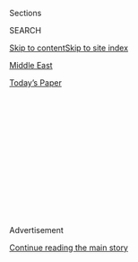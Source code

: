 <div id="app">

<div>

<div>

<div>

<div class="NYTAppHideMasthead css-1q2w90k e1suatyy0">

<div class="section css-ui9rw0 e1suatyy2">

<div class="css-eph4ug er09x8g0">

<div class="css-6n7j50">

</div>

<span class="css-1dv1kvn">Sections</span>

<div class="css-10488qs">

<span class="css-1dv1kvn">SEARCH</span>

</div>

[Skip to content](#site-content)[Skip to site index](#site-index)

</div>

<div id="masthead-section-label" class="css-1wr3we4 eaxe0e00">

[Middle
East](https://www.nytimes3xbfgragh.onion/section/world/middleeast)

</div>

<div class="css-10698na e1huz5gh0">

</div>

</div>

<div id="masthead-bar-one" class="section hasLinks css-15hmgas e1csuq9d3">

<div class="css-uqyvli e1csuq9d0">

</div>

<div class="css-1uqjmks e1csuq9d1">

</div>

<div class="css-9e9ivx">

[](https://myaccount.nytimes3xbfgragh.onion/auth/login?response_type=cookie&client_id=vi)

</div>

<div class="css-1bvtpon e1csuq9d2">

[Today’s
Paper](https://www.nytimes3xbfgragh.onion/section/todayspaper)

</div>

</div>

</div>

</div>

<div data-aria-hidden="false">

<div id="site-content" data-role="main">

<div>

<div class="css-1aor85t" style="opacity:0.000000001;z-index:-1;visibility:hidden">

<div class="css-1hqnpie">

<div class="css-epjblv">

<span class="css-17xtcya">[Middle
East](/section/world/middleeast)</span><span class="css-x15j1o">|</span><span class="css-fwqvlz">Aided
by Modern Ingenuity, a Taste of Ancient Judean
Dates</span>

</div>

<div class="css-k008qs">

<div class="css-1iwv8en">

<span class="css-18z7m18"></span>

<div>

</div>

</div>

<span class="css-1n6z4y">https://nyti.ms/3i7a1s8</span>

<div class="css-1705lsu">

<div class="css-4xjgmj">

<div class="css-4skfbu" data-role="toolbar" data-aria-label="Social Media Share buttons, Save button, and Comments Panel with current comment count" data-testid="share-tools">

  - 
  - 
  - 
  - 
    
    <div class="css-6n7j50">
    
    </div>

  - 

</div>

</div>

</div>

</div>

</div>

</div>

<div class="css-13pd83m">

</div>

<div id="top-wrapper" class="css-1sy8kpn">

<div id="top-slug" class="css-l9onyx">

Advertisement

</div>

[Continue reading the main
story](#after-top)

<div class="ad top-wrapper" style="text-align:center;height:100%;display:block;min-height:250px">

<div id="top" class="place-ad" data-position="top" data-size-key="top">

</div>

</div>

<div id="after-top">

</div>

</div>

<div>

<div id="sponsor-wrapper" class="css-1hyfx7x">

<div id="sponsor-slug" class="css-19vbshk">

Supported by

</div>

[Continue reading the main
story](#after-sponsor)

<div id="sponsor" class="ad sponsor-wrapper" style="text-align:center;height:100%;display:block">

</div>

<div id="after-sponsor">

</div>

</div>

<div class="css-186x18t">

Israel Dispatch

</div>

<div class="css-1vkm6nb ehdk2mb0">

# Aided by Modern Ingenuity, a Taste of Ancient Judean Dates

</div>

The harvest of the much-extolled but long-lost Judean dates was
something of a scientific miracle. The fruit sprouted from seeds 2,000
years old.

<div class="css-79elbk" data-testid="photoviewer-wrapper">

<div class="css-z3e15g" data-testid="photoviewer-wrapper-hidden">

</div>

<div class="css-1a48zt4 ehw59r15" data-testid="photoviewer-children">

![<span class="css-16f3y1r e13ogyst0" data-aria-hidden="true">These
dates sprouted from 2,000-year-old seeds retrieved from archaeological
sites in the Judean
wilderness.</span><span class="css-cnj6d5 e1z0qqy90" itemprop="copyrightHolder"><span class="css-1ly73wi e1tej78p0">Credit...</span><span><span>Dan
Balilty for The New York
Times</span></span></span>](https://static01.graylady3jvrrxbe.onion/images/2020/09/06/world/06israel-date-dispatch/merlin_176514033_28188a63-cc1a-4821-a4b9-18fb88a09191-articleLarge.jpg?quality=75&auto=webp&disable=upscale)

</div>

</div>

<div class="css-18e8msd">

<div class="css-vp77d3 epjyd6m0">

<div class="css-hus3qt ey68jwv0" data-aria-hidden="true">

[![Isabel
Kershner](https://static01.graylady3jvrrxbe.onion/images/2018/10/12/multimedia/author-isabel-kershner/author-isabel-kershner-thumbLarge.png
"Isabel Kershner")](https://www.nytimes3xbfgragh.onion/by/isabel-kershner)

</div>

<div class="css-1baulvz">

By [<span class="css-1baulvz last-byline" itemprop="name">Isabel
Kershner</span>](https://www.nytimes3xbfgragh.onion/by/isabel-kershner)

</div>

</div>

  - 
    
    <div class="css-ld3wwf e16638kd2">
    
    Sept. 7,
    2020
    
    </div>

  - 
    
    <div class="css-4xjgmj">
    
    <div class="css-d8bdto" data-role="toolbar" data-aria-label="Social Media Share buttons, Save button, and Comments Panel with current comment count" data-testid="share-tools">
    
      - 
      - 
      - 
      - 
        
        <div class="css-6n7j50">
        
        </div>
    
      - 
    
    </div>
    
    </div>

</div>

</div>

<div class="section meteredContent css-1r7ky0e" name="articleBody" itemprop="articleBody">

<div class="css-1fanzo5 StoryBodyCompanionColumn">

<div class="css-53u6y8">

KETURA, Israel — The plump, golden-brown dates hanging in a bunch just
above the sandy soil were finally ready to pick.

They had been slowly ripening in the desert heat for months. But the
young tree on which they grew had a much more ancient history —
sprouting from a 2,000-year-old seed retrieved from an archaeological
site in the Judean wilderness.

“They are beautiful\!” exclaimed Dr. Sarah Sallon with the elation of a
new mother, as each date, its skin slightly wrinkled, was plucked gently
off its stem at a sunbaked kibbutz in southern Israel.

They were tasty, too, with a fresh flavor that gave no hint of their
two-millenium incubation period. The honey-blonde, semi-dry flesh had a
fibrous, chewy texture and a subtle sweetness.

</div>

</div>

<div class="css-1fanzo5 StoryBodyCompanionColumn">

<div class="css-53u6y8">

These were the much-extolled but long-lost Judean dates, and the harvest
this month was hailed as a modern miracle of science.

Dr. Sallon, who researches natural medicine, had joined up
with<span class="css-8l6xbc evw5hdy0"> </span>Elaine Solowey, an expert
on arid agriculture, to find and germinate the ancient seeds. This
harvesting of the fruit, celebrated in a small ceremony earlier this
month at Kibbutz Ketura, was the culmination of their 15-year quest.

“In these troubled times of climate change, pollution and species dying
out at alarming rates, to bring something back to life from dormancy is
so symbolic,” Dr. Sallon said. “To pollinate and produce these
incredible dates is like a beam of light in a dark time.”

</div>

</div>

<div class="css-79elbk" data-testid="photoviewer-wrapper">

<div class="css-z3e15g" data-testid="photoviewer-wrapper-hidden">

</div>

<div class="css-1a48zt4 ehw59r15" data-testid="photoviewer-children">

![<span class="css-16f3y1r e13ogyst0" data-aria-hidden="true">“To
pollinate and produce these incredible dates is like a beam of light in
a dark time,” said Dr. Sarah Sallon,
right.</span><span class="css-cnj6d5 e1z0qqy90" itemprop="copyrightHolder"><span class="css-1ly73wi e1tej78p0">Credit...</span><span>Dan
Balilty for The New York
Times</span></span>](https://static01.graylady3jvrrxbe.onion/images/2020/09/06/world/06israel-date-dispatch2/06israel-date-dispatch2-articleLarge.jpg?quality=75&auto=webp&disable=upscale)

</div>

</div>

<div class="css-1fanzo5 StoryBodyCompanionColumn">

<div class="css-53u6y8">

Date palms were praised in the Bible and the Quran, and became symbols
of beauty, precious shade and succulent plenty. In antiquity, the Judean
palms, prized for their quality, appeared as motifs in synagogues.

</div>

</div>

<div class="css-1fanzo5 StoryBodyCompanionColumn">

<div class="css-53u6y8">

A Roman coin minted around A.D. 70 to celebrate the conquest of Judea
depicted the Jewish defeat as a woman weeping under a date palm.

But by the Middle Ages, the famed Judean plantations had died out. Wars
and upheaval likely made their cultivation impractical, as did their
need for copious amounts of water in summer.

So Dr. Sallon went on a hunt.

A pediatric gastroenterologist who directs the Louis L. Borick Natural
Medicine Research Center at the Hadassah Hospital in Jerusalem, Dr.
Sallon was on a mission to revive old knowledge for use in modern
medicine. She had learned from a dusty archive in Jerusalem that dates
were not only good for digestion but were thought by traditional healers
to improve blood production and memory, and to have aphrodisiac
properties.

She obtained a few of the date seeds that had been found in the 1960s
during an excavation of Masada, the desert fortress by the Dead Sea
where Jewish zealots, besieged by the Romans in A.D. 73, famously died
by their own hand rather than fall into slavery.

She immediately turned to Dr. Solowey, who runs the Center for
Sustainable Agriculture at the Arava Institute for Environmental Studies
in Kibbutz Ketura.

The institute, established in 1996 after the Israeli-Palestinian Oslo
peace accords, is dedicated to advancing cross-border environmental
cooperation in the face of political conflict, and offers academic
programs to Jordanians, Palestinians and Israelis as well as
international students.

</div>

</div>

<div class="css-1fanzo5 StoryBodyCompanionColumn">

<div class="css-53u6y8">

Dr. Solowey planted the seeds in quarantined pots in January 2005, not
expecting much, but nevertheless employing a few “horticultural tricks,”
she said, to try to coax them out of their long slumber, involving
warming, careful hydration, a plant hormone and enzymatic
fertilizer.

</div>

</div>

<div class="css-79elbk" data-testid="photoviewer-wrapper">

<div class="css-z3e15g" data-testid="photoviewer-wrapper-hidden">

</div>

<div class="css-1a48zt4 ehw59r15" data-testid="photoviewer-children">

<div class="css-1xdhyk6 erfvjey0">

<span class="css-1ly73wi e1tej78p0">Image</span>

<div class="css-zjzyr8">

<div data-testid="lazyimage-container" style="height:257.77777777777777px">

</div>

</div>

</div>

<span class="css-16f3y1r e13ogyst0" data-aria-hidden="true">Elaine
Solowey, an expert on arid agriculture, worked with Dr. Sallon to grow
the
dates.</span><span class="css-cnj6d5 e1z0qqy90" itemprop="copyrightHolder"><span class="css-1ly73wi e1tej78p0">Credit...</span><span>Dan
Balilty for The New York Times</span></span>

</div>

</div>

<div class="css-1fanzo5 StoryBodyCompanionColumn">

<div class="css-53u6y8">

Weeks later, she said, she was “utterly astonished” to see [the earth
had cracked and a tiny shoot had
emerged](https://www.nytimes3xbfgragh.onion/2005/06/12/world/middleeast/after-2000-years-a-seed-from-ancient-judea-sprouts.html?searchResultPosition=1).
Named Methuselah after the biblical patriarch known for his longevity,
that shoot has since grown into a sturdy tree outside her office.

But Methuselah turned out to be a male, and male palm trees are not good
for much on their own. (Gender can be confirmed once the trees flower or
by genetic testing.)

So Dr. Sallon went searching again and chose more than 30 seeds from
another stash from archaeological sites in the Judean desert, including
Qumran, where the Dead Sea Scrolls were found. Planted at Ketura between
2011 and 2014, six of the seeds sprouted.

They were given the names of biblical figures when they germinated, but
as their genders became clear over time, Judah became Judith, Eve became
Adam, and Jeremiah became Hannah.

Hannah’s seed, which came from an ancient burial cave in Wadi el-Makkukh
near Jericho, now in the West Bank, was carbon dated to between the
first and fourth centuries B.C.E., becoming one of the oldest known
seeds to have ever been germinated.

The research was peer reviewed and detailed in [a
paper](https://advances.sciencemag.org/content/6/6/eaax0384) published
in February this year in Science Advances, a leading scientific journal.

</div>

</div>

<div class="css-1fanzo5 StoryBodyCompanionColumn">

<div class="css-53u6y8">

A month later, there was another surprise. After growing for six years,
Hannah flowered in a nearby plot. Now, it was time to play matchmaker.
Dr. Solowey painstakingly collected pollen from Methuselah and brushed
it onto Hannah’s flowers, “because I wanted Methuselah to be the
father,” she
said.

</div>

</div>

<div class="css-79elbk" data-testid="photoviewer-wrapper">

<div class="css-z3e15g" data-testid="photoviewer-wrapper-hidden">

</div>

<div class="css-1a48zt4 ehw59r15" data-testid="photoviewer-children">

<div class="css-1xdhyk6 erfvjey0">

<span class="css-1ly73wi e1tej78p0">Image</span>

<div class="css-zjzyr8">

<div data-testid="lazyimage-container" style="height:257.77777777777777px">

</div>

</div>

</div>

<span class="css-16f3y1r e13ogyst0" data-aria-hidden="true">The proud
father Methuselah, grown from ancient seeds, at Kibbutz Ketura in the 
Arava desert,
Israel. </span><span class="css-cnj6d5 e1z0qqy90" itemprop="copyrightHolder"><span class="css-1ly73wi e1tej78p0">Credit...</span><span>Dan
Balilty for The New York Times</span></span>

</div>

</div>

<div class="css-1fanzo5 StoryBodyCompanionColumn">

<div class="css-53u6y8">

The night before the picking of Hannah’s dates, there was some
discussion of what the proper Hebrew blessing would be at the ceremony —
the usual one for the fruit of the tree or the “shehecheyanu,” a
blessing of thanks for new and unusual experiences.

The next morning,<span class="css-8l6xbc evw5hdy0"> </span>both were
recited, to a resounding Amen.

Hannah’s fruit most reminded connoisseurs of the zahidi, an Iraqi
variety known for its mildly sweet and nutty flavor.

Genetic experts from the University of Montpellier in France said the
genotyping for the germinated plants indicated that the older seeds,
including Methuselah and Hannah, were closer to eastern varieties that
flourished from Mesopotamia to Arabia and all the way to Pakistan. Date
palm cultivation is thought to be up to 6,500 years old.

The younger the seeds, the more they resembled the varieties that
flourished west of Egypt, like the moist, treacly sweet Moroccan medjoul
date that is popular today, and is commercially cultivated in
plantations along the Jordan Rift Valley, including at Ketura.

It all made perfect sense to Dr.
Sallon.

</div>

</div>

<div class="css-79elbk" data-testid="photoviewer-wrapper">

<div class="css-z3e15g" data-testid="photoviewer-wrapper-hidden">

</div>

<div class="css-1a48zt4 ehw59r15" data-testid="photoviewer-children">

<div class="css-1xdhyk6 erfvjey0">

<span class="css-1ly73wi e1tej78p0">Image</span>

<div class="css-zjzyr8">

<div data-testid="lazyimage-container" style="height:257.77777777777777px">

</div>

</div>

</div>

<span class="css-16f3y1r e13ogyst0" data-aria-hidden="true">The dates
had a fresh flavor that gave no hint of their extraordinary incubation
period.</span><span class="css-cnj6d5 e1z0qqy90" itemprop="copyrightHolder"><span class="css-1ly73wi e1tej78p0">Credit...</span><span>Dan
Balilty for The New York Times</span></span>

</div>

</div>

<div class="css-1fanzo5 StoryBodyCompanionColumn">

<div class="css-53u6y8">

Ancient Judea was ideally placed between North Africa and Asia, along
major trade routes, and the Romans, who traded all over the
Mediterranean, could have brought western varieties with them to
pollinate the older varieties from the east.

“Putting it simply, what do we find?” Dr. Sallon said. “The story of
ancient Israel and the Jewish people, of diasporas, trade routes and
commerce throughout the Middle East.”

After the dates were harvested, there was little chance to savor the
moment in the ensuing flurry of activity. Minutes after the picking and
tasting, the dates were whisked away to be measured and weighed. About a
dozen of the hundred or so from the bunch were individually wrapped in
aluminum foil, packed on ice and sent to the Ministry of Agriculture’s
research institute.

Even the pips of those that had been eaten were collected for further
study.

Aside from Dr. Sallon’s interest in their medicinal properties, there
was some banter among the institute staff about mass producing the
old-new fruit, with an eye to marketing the fruit as “the dates that
Jesus ate,” and using the funds for research.

“Lucky, it tasted good,” Dr. Solowey said. “If it had been awful what
would I have said? That in the old days they didn’t know what a good
date was? There’s a lot of literature about how they were the best dates
in the world.”

</div>

</div>

<div>

</div>

</div>

<div>

</div>

<div>

</div>

<div>

</div>

<div>

<div id="bottom-wrapper" class="css-1ede5it">

<div id="bottom-slug" class="css-l9onyx">

Advertisement

</div>

[Continue reading the main
story](#after-bottom)

<div id="bottom" class="ad bottom-wrapper" style="text-align:center;height:100%;display:block;min-height:90px">

</div>

<div id="after-bottom">

</div>

</div>

</div>

</div>

</div>

## Site Index

<div>

</div>

## Site Information Navigation

  - [© <span>2020</span> <span>The New York Times
    Company</span>](https://help.nytimes3xbfgragh.onion/hc/en-us/articles/115014792127-Copyright-notice)

<!-- end list -->

  - [NYTCo](https://www.nytco.com/)
  - [Contact
    Us](https://help.nytimes3xbfgragh.onion/hc/en-us/articles/115015385887-Contact-Us)
  - [Work with us](https://www.nytco.com/careers/)
  - [Advertise](https://nytmediakit.com/)
  - [T Brand Studio](http://www.tbrandstudio.com/)
  - [Your Ad
    Choices](https://www.nytimes3xbfgragh.onion/privacy/cookie-policy#how-do-i-manage-trackers)
  - [Privacy](https://www.nytimes3xbfgragh.onion/privacy)
  - [Terms of
    Service](https://help.nytimes3xbfgragh.onion/hc/en-us/articles/115014893428-Terms-of-service)
  - [Terms of
    Sale](https://help.nytimes3xbfgragh.onion/hc/en-us/articles/115014893968-Terms-of-sale)
  - [Site
    Map](https://spiderbites.nytimes3xbfgragh.onion)
  - [Help](https://help.nytimes3xbfgragh.onion/hc/en-us)
  - [Subscriptions](https://www.nytimes3xbfgragh.onion/subscription?campaignId=37WXW)

</div>

</div>

</div>

</div>

